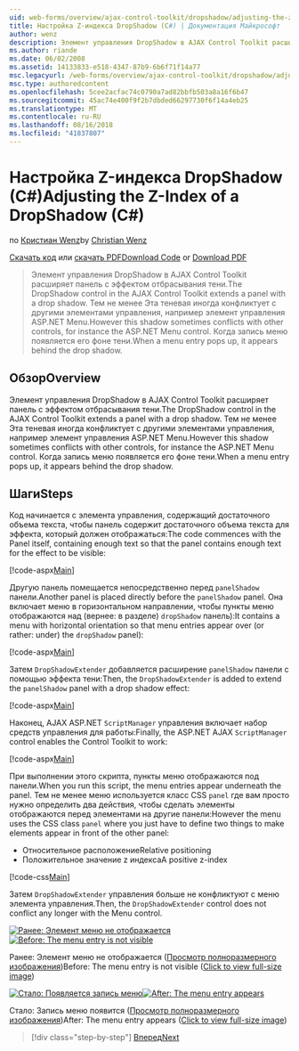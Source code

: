 ```yaml
---
uid: web-forms/overview/ajax-control-toolkit/dropshadow/adjusting-the-z-index-of-a-dropshadow-cs
title: Настройка Z-индекса DropShadow (C#) | Документация Майкрософт
author: wenz
description: Элемент управления DropShadow в AJAX Control Toolkit расширяет панель с эффектом отбрасывания тени. Тем не менее Эта теневая иногда конфликтует с другими элементами управления, для пап...
ms.author: riande
ms.date: 06/02/2008
ms.assetid: 14133833-e518-4347-87b9-6b6f71f14a77
msc.legacyurl: /web-forms/overview/ajax-control-toolkit/dropshadow/adjusting-the-z-index-of-a-dropshadow-cs
msc.type: authoredcontent
ms.openlocfilehash: 5cee2acfac74c0790a7ad82bbfb503a8a16f6b47
ms.sourcegitcommit: 45ac74e400f9f2b7dbded66297730f6f14a4eb25
ms.translationtype: MT
ms.contentlocale: ru-RU
ms.lasthandoff: 08/16/2018
ms.locfileid: "41837807"
---
```

<a name="adjusting-the-z-index-of-a-dropshadow-c"></a><span data-ttu-id="44295-104">Настройка Z-индекса DropShadow (C#)</span><span class="sxs-lookup"><span data-stu-id="44295-104">Adjusting the Z-Index of a DropShadow (C#)</span></span>
====================
<span data-ttu-id="44295-105">по [Кристиан Wenz](https://github.com/wenz)</span><span class="sxs-lookup"><span data-stu-id="44295-105">by [Christian Wenz](https://github.com/wenz)</span></span>

<span data-ttu-id="44295-106">[Скачать код](http://download.microsoft.com/download/5/1/6/51652a81-500b-4f6b-88d3-617103e7941e/DropShadow1.cs.zip) или [скачать PDF](http://download.microsoft.com/download/b/6/a/b6ae89ee-df69-4c87-9bfb-ad1eb2b23373/dropshadow1CS.pdf)</span><span class="sxs-lookup"><span data-stu-id="44295-106">[Download Code](http://download.microsoft.com/download/5/1/6/51652a81-500b-4f6b-88d3-617103e7941e/DropShadow1.cs.zip) or [Download PDF](http://download.microsoft.com/download/b/6/a/b6ae89ee-df69-4c87-9bfb-ad1eb2b23373/dropshadow1CS.pdf)</span></span>

> <span data-ttu-id="44295-107">Элемент управления DropShadow в AJAX Control Toolkit расширяет панель с эффектом отбрасывания тени.</span><span class="sxs-lookup"><span data-stu-id="44295-107">The DropShadow control in the AJAX Control Toolkit extends a panel with a drop shadow.</span></span> <span data-ttu-id="44295-108">Тем не менее Эта теневая иногда конфликтует с другими элементами управления, например элемент управления ASP.NET Menu.</span><span class="sxs-lookup"><span data-stu-id="44295-108">However this shadow sometimes conflicts with other controls, for instance the ASP.NET Menu control.</span></span> <span data-ttu-id="44295-109">Когда запись меню появляется его фоне тени.</span><span class="sxs-lookup"><span data-stu-id="44295-109">When a menu entry pops up, it appears behind the drop shadow.</span></span>


## <a name="overview"></a><span data-ttu-id="44295-110">Обзор</span><span class="sxs-lookup"><span data-stu-id="44295-110">Overview</span></span>

<span data-ttu-id="44295-111">Элемент управления DropShadow в AJAX Control Toolkit расширяет панель с эффектом отбрасывания тени.</span><span class="sxs-lookup"><span data-stu-id="44295-111">The DropShadow control in the AJAX Control Toolkit extends a panel with a drop shadow.</span></span> <span data-ttu-id="44295-112">Тем не менее Эта теневая иногда конфликтует с другими элементами управления, например элемент управления ASP.NET Menu.</span><span class="sxs-lookup"><span data-stu-id="44295-112">However this shadow sometimes conflicts with other controls, for instance the ASP.NET Menu control.</span></span> <span data-ttu-id="44295-113">Когда запись меню появляется его фоне тени.</span><span class="sxs-lookup"><span data-stu-id="44295-113">When a menu entry pops up, it appears behind the drop shadow.</span></span>

## <a name="steps"></a><span data-ttu-id="44295-114">Шаги</span><span class="sxs-lookup"><span data-stu-id="44295-114">Steps</span></span>

<span data-ttu-id="44295-115">Код начинается с элемента управления, содержащий достаточного объема текста, чтобы панель содержит достаточного объема текста для эффекта, который должен отображаться:</span><span class="sxs-lookup"><span data-stu-id="44295-115">The code commences with the Panel itself, containing enough text so that the panel contains enough text for the effect to be visible:</span></span>

[!code-aspx[Main](adjusting-the-z-index-of-a-dropshadow-cs/samples/sample1.aspx)]

<span data-ttu-id="44295-116">Другую панель помещается непосредственно перед `panelShadow` панели.</span><span class="sxs-lookup"><span data-stu-id="44295-116">Another panel is placed directly before the `panelShadow` panel.</span></span> <span data-ttu-id="44295-117">Она включает меню в горизонтальном направлении, чтобы пункты меню отображаются над (вернее: в разделе) `dropShadow` панель):</span><span class="sxs-lookup"><span data-stu-id="44295-117">It contains a menu with horizontal orientation so that menu entries appear over (or rather: under) the `dropShadow` panel):</span></span>

[!code-aspx[Main](adjusting-the-z-index-of-a-dropshadow-cs/samples/sample2.aspx)]

<span data-ttu-id="44295-118">Затем `DropShadowExtender` добавляется расширение `panelShadow` панели с помощью эффекта тени:</span><span class="sxs-lookup"><span data-stu-id="44295-118">Then, the `DropShadowExtender` is added to extend the `panelShadow` panel with a drop shadow effect:</span></span>

[!code-aspx[Main](adjusting-the-z-index-of-a-dropshadow-cs/samples/sample3.aspx)]

<span data-ttu-id="44295-119">Наконец, AJAX ASP.NET `ScriptManager` управления включает набор средств управления для работы:</span><span class="sxs-lookup"><span data-stu-id="44295-119">Finally, the ASP.NET AJAX `ScriptManager` control enables the Control Toolkit to work:</span></span>

[!code-aspx[Main](adjusting-the-z-index-of-a-dropshadow-cs/samples/sample4.aspx)]

<span data-ttu-id="44295-120">При выполнении этого скрипта, пункты меню отображаются под панели.</span><span class="sxs-lookup"><span data-stu-id="44295-120">When you run this script, the menu entries appear underneath the panel.</span></span> <span data-ttu-id="44295-121">Тем не менее меню используется класс CSS `panel` где вам просто нужно определить два действия, чтобы сделать элементы отображаются перед элементами на другие панели:</span><span class="sxs-lookup"><span data-stu-id="44295-121">However the menu uses the CSS class `panel` where you just have to define two things to make elements appear in front of the other panel:</span></span>

- <span data-ttu-id="44295-122">Относительное расположение</span><span class="sxs-lookup"><span data-stu-id="44295-122">Relative positioning</span></span>
- <span data-ttu-id="44295-123">Положительное значение z индекса</span><span class="sxs-lookup"><span data-stu-id="44295-123">A positive z-index</span></span>

[!code-css[Main](adjusting-the-z-index-of-a-dropshadow-cs/samples/sample5.css)]

<span data-ttu-id="44295-124">Затем `DropShadowExtender` управления больше не конфликтуют с меню элемента управления.</span><span class="sxs-lookup"><span data-stu-id="44295-124">Then, the `DropShadowExtender` control does not conflict any longer with the Menu control.</span></span>


<span data-ttu-id="44295-125">[![Ранее: Элемент меню не отображается](adjusting-the-z-index-of-a-dropshadow-cs/_static/image2.png)](adjusting-the-z-index-of-a-dropshadow-cs/_static/image1.png)</span><span class="sxs-lookup"><span data-stu-id="44295-125">[![Before: The menu entry is not visible](adjusting-the-z-index-of-a-dropshadow-cs/_static/image2.png)](adjusting-the-z-index-of-a-dropshadow-cs/_static/image1.png)</span></span>

<span data-ttu-id="44295-126">Ранее: Элемент меню не отображается ([Просмотр полноразмерного изображения](adjusting-the-z-index-of-a-dropshadow-cs/_static/image3.png))</span><span class="sxs-lookup"><span data-stu-id="44295-126">Before: The menu entry is not visible ([Click to view full-size image](adjusting-the-z-index-of-a-dropshadow-cs/_static/image3.png))</span></span>


<span data-ttu-id="44295-127">[![Стало: Появляется запись меню](adjusting-the-z-index-of-a-dropshadow-cs/_static/image5.png)](adjusting-the-z-index-of-a-dropshadow-cs/_static/image4.png)</span><span class="sxs-lookup"><span data-stu-id="44295-127">[![After: The menu entry appears](adjusting-the-z-index-of-a-dropshadow-cs/_static/image5.png)](adjusting-the-z-index-of-a-dropshadow-cs/_static/image4.png)</span></span>

<span data-ttu-id="44295-128">Стало: Запись меню появится ([Просмотр полноразмерного изображения](adjusting-the-z-index-of-a-dropshadow-cs/_static/image6.png))</span><span class="sxs-lookup"><span data-stu-id="44295-128">After: The menu entry appears ([Click to view full-size image](adjusting-the-z-index-of-a-dropshadow-cs/_static/image6.png))</span></span>

> [!div class="step-by-step"]
> [<span data-ttu-id="44295-129">Вперед</span><span class="sxs-lookup"><span data-stu-id="44295-129">Next</span></span>](manipulating-dropshadow-properties-from-client-code-cs.md)
